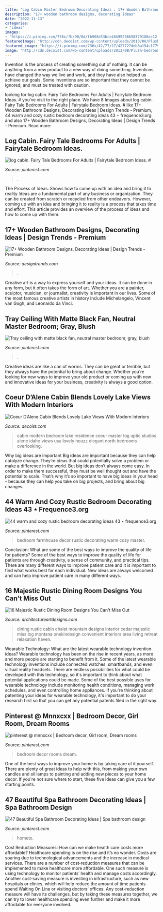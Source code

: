 ```yaml
---
title: "Log Cabin Master Bedroom Decorating Ideas : 17+ Wooden Bathroom Designs, Decorating Ideas"
description: "17+ wooden bathroom designs, decorating ideas"
date: "2022-11-13"
categories:
- "ideas"
images:
- "https://i.pinimg.com/736x/fb/90/8d/fb908d53bce48b99236b58379180ac12.jpg"
featuredImage: "http://cdn.decoist.com/wp-content/uploads/2013/08/Plush-bedroom-with-a-lovely-view.jpg"
featured_image: "https://i.pinimg.com/736x/42/77/27/427727deb8a154c1779062c9b670f4ce.jpg"
image: "http://cdn.decoist.com/wp-content/uploads/2013/08/Plush-bedroom-with-a-lovely-view.jpg"
---
```



Invention is the process of creating something out of nothing. It can be anything from a new product to a new way of doing something. Inventions have changed the way we live and work, and they have also helped us achieve our goals. Some inventions are so important that they cannot be ignored, and must be treated with caution.

	

		
looking for log cabin. Fairy Tale Bedrooms For Adults | Fairytale Bedroom Ideas. # you've visit to the right place. We have 8 Images about log cabin. Fairy Tale Bedrooms For Adults | Fairytale Bedroom Ideas. # like 17+ Wooden Bathroom Designs, Decorating Ideas | Design Trends - Premium, 44 warm and cozy rustic bedroom decorating ideas 43 ⋆ frequence3.org and also 17+ Wooden Bathroom Designs, Decorating Ideas | Design Trends - Premium. Read more:
		
    
## Log Cabin. Fairy Tale Bedrooms For Adults | Fairytale Bedroom Ideas. #

<img loading=lazy src="https://i.pinimg.com/736x/42/77/27/427727deb8a154c1779062c9b670f4ce.jpg" onerror="this.onerror=null;this.src='https://tse4.mm.bing.net/th?id=OIP.zLFIKWK8631k12oE9zo_UgAAAA&amp;pid=15.1';" alt="log cabin. Fairy Tale Bedrooms For Adults | Fairytale Bedroom Ideas. #">

_Source: pinterest.com_

>. 

	

The Process of Ideas: Shows how to come up with an idea and bring it to reality
Ideas are a fundamental part of any business or organization. They can be created from scratch or recycled from other endeavors. However, coming up with an idea and bringing it to reality is a process that takes time and effort. This article provides an overview of the process of ideas and how to come up with them.

    
## 17+ Wooden Bathroom Designs, Decorating Ideas | Design Trends - Premium

<img loading=lazy src="https://images.designtrends.com/wp-content/uploads/2016/03/09141514/Wooden-Rustic-Bathroom.jpg" onerror="this.onerror=null;this.src='https://tse2.mm.bing.net/th?id=OIP.cdKEIhKBkmZWffZsuvgh4QHaLH&amp;pid=15.1';" alt="17+ Wooden Bathroom Designs, Decorating Ideas | Design Trends - Premium">

_Source: designtrends.com_

>. 

	

Creative art is a way to express yourself and your ideas. It can be done in any form, but it often takes the form of art. Whether you are a painter, sculptor, musician, or journalist, creativity is important in our lives. Some of the most famous creative artists in history include Michelangelo, Vincent van Gogh, and Leonardo da Vinci.

    
## Tray Ceiling With Matte Black Fan, Neutral Master Bedroom; Gray, Blush

<img loading=lazy src="https://i.pinimg.com/736x/28/ea/ab/28eaabd4afc1cb6e01c56177c64e0436.jpg" onerror="this.onerror=null;this.src='https://tse1.mm.bing.net/th?id=OIP.rkg6xnJB0WLqPP3Mne4ydAHaJ3&amp;pid=15.1';" alt="Tray ceiling with matte black fan, neutral master bedroom; gray, blush">

_Source: pinterest.com_

>. 

	

Creative ideas are like a can of worms. They can be great or terrible, but they always have the potential to bring about change. Whether you’re looking for new ways to improve your old product or coming up with new and innovative ideas for your business, creativity is always a good option.

    
## Coeur D’Alene Cabin Blends Lovely Lake Views With Modern Interiors

<img loading=lazy src="http://cdn.decoist.com/wp-content/uploads/2013/08/Plush-bedroom-with-a-lovely-view.jpg" onerror="this.onerror=null;this.src='https://tse2.mm.bing.net/th?id=OIP.fnPlHVSFkyAjVFdTDNvkbQHaLH&amp;pid=15.1';" alt="Coeur D’Alene Cabin Blends Lovely Lake Views With Modern Interiors">

_Source: decoist.com_

>cabin modern bedroom lake residence coeur master log uptic studios alene idaho views usa lovely houzz elegant north bedrooms overlooking. 

	

Why big ideas are important
Big ideas are important because they can help catalyze change. They’re ideas that could potentially solve a problem or make a difference in the world. But big ideas don’t always come easy. In order to make them successful, they must be well thought out and have the potential to scale.
That’s why it’s so important to have big ideas in your head - because they can help you take on big projects, and bring about big changes.

    
## 44 Warm And Cozy Rustic Bedroom Decorating Ideas 43 ⋆ Frequence3.org

<img loading=lazy src="https://i.pinimg.com/736x/69/c2/42/69c2422af8314e220869cf0201a36a67.jpg" onerror="this.onerror=null;this.src='https://tse1.mm.bing.net/th?id=OIP.iYlJdRL9j8G_pzaN6kgEUQHaJ2&amp;pid=15.1';" alt="44 warm and cozy rustic bedroom decorating ideas 43 ⋆ frequence3.org">

_Source: pinterest.com_

>bedroom farmhouse decor rustic decorating warm cozy master. 

	

Conclusion: What are some of the best ways to improve the quality of life for patients?
Some of the best ways to improve the quality of life for patients are through creativity, a sense of community, and practical tips. There are many different ways to improve patient care and it is important to find what works best for each individual. New ideas are always welcomed and can help improve patient care in many different ways.

    
## 16 Majestic Rustic Dining Room Designs You Can&#039;t Miss Out

<img loading=lazy src="http://www.architectureartdesigns.com/wp-content/uploads/2016/08/16-Majestic-Rustic-Dining-Room-Designs-You-Cant-Miss-Out-14.jpg" onerror="this.onerror=null;this.src='https://tse2.mm.bing.net/th?id=OIP.kkZAudPPpiXRldiY52VdxgHaLG&amp;pid=15.1';" alt="16 Majestic Rustic Dining Room Designs You Can&#039;t Miss Out">

_Source: architectureartdesigns.com_

>dining rustic cabin chalet mountain designs interior cedar majestic miss log montana onekindesign convenient interiors area living retreat relaxation haven. 

	

Wearable Technology: What are the latest wearable technology invention ideas?
Wearable technology has been on the rise in recent years, as more and more people are starting to benefit from it. Some of the latest wearable technology inventions include connected watches, smartbands, and even virtual reality headsets. There are endless possibilities for what could be developed with this technology, so it's important to think about what potential applications could be made. Some of the best possible uses for wearable technology include monitoring health conditions, managing work schedules, and even controlling home appliances. If you're thinking about patenting your ideas for wearable technology, it's important to do your research first so that you can get any potential patents filed in the right way.

    
## Pinterest @ Mnnxcxx | Bedroom Decor, Girl Room, Dream Rooms

<img loading=lazy src="https://i.pinimg.com/736x/22/8b/e6/228be64c6acf7fb6aab88321bbb517c8.jpg" onerror="this.onerror=null;this.src='https://tse3.mm.bing.net/th?id=OIP.DVaOGvfXuTwjYr_6AK2dbQHaMV&amp;pid=15.1';" alt="pinterest @ mnnxcxx | Bedroom decor, Girl room, Dream rooms">

_Source: pinterest.com_

>bedroom decor rooms dream. 

	

One of the best ways to improve your home is by taking care of it yourself. There are plenty of great ideas to help with this, from making your own candles and oil lamps to painting and adding new pieces to your home decor. If you're not sure where to start, these five ideas can give you a few starting points.

    
## 47 Beautiful Spa Bathroom Decorating Ideas | Spa Bathroom Design

<img loading=lazy src="https://i.pinimg.com/736x/fb/90/8d/fb908d53bce48b99236b58379180ac12.jpg" onerror="this.onerror=null;this.src='https://tse1.mm.bing.net/th?id=OIP.3s5ossqIqD4tHO9gB2B77AHaOX&amp;pid=15.1';" alt="47 Beautiful Spa Bathroom Decorating Ideas | Spa bathroom design">

_Source: pinterest.com_

>hometo. 

	

Cost Reduction Measures: How can we make health care costs more affordable?
Healthcare spending is on the rise and it’s no wonder. Costs are soaring due to technological advancements and the increase in medical services. There are a number of cost-reduction measures that can be implemented to make healthcare more affordable. One such measure is using technology to monitor patients’ health and manage costs accordingly. Another cost-saving measure is investing in infrastructure, such as new hospitals or clinics, which will help reduce the amount of time patients spend Waiting On Line or visiting doctors’ offices.
Any cost-reduction measure will have its challenges, but by taking these measures together, we can try to lower healthcare spending even further and make it more affordable for everyone involved.

